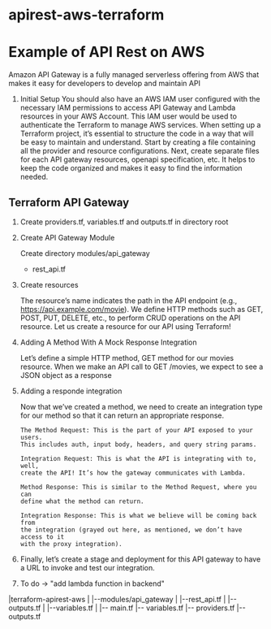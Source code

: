 # apirest-aws-terraform

# Example of API Rest on AWS 

Amazon API Gateway is a fully managed serverless offering from AWS that makes it easy for developers to develop and maintain API


1. Initial Setup
You should also have an AWS IAM user configured with the necessary  IAM permissions to access API Gateway and Lambda resources in your AWS Account. 
This IAM user would be used to authenticate the Terraform  to manage AWS services. When setting up a Terraform project, it’s essential to structure the code in a way that will be easy to maintain and understand. Start by creating a file containing all the provider and resource configurations. 
Next, create separate files for each API gateway resources, openapi specification, etc. It helps to keep the code organized and makes it easy to find the information needed.

## Terraform API Gateway 

1. Create providers.tf, variables.tf and outputs.tf in directory root

2. Create API Gateway Module

   Create directory modules/api_gateway
   
   - rest_api.tf

3. Create resources

   The resource’s name indicates the path in the API endpoint (e.g., https://api.example.com/movie). 
   We define HTTP methods such as GET, POST, PUT, DELETE, etc., to perform CRUD operations on the API resource. Let us create a resource for our API using Terraform!

4. Adding A Method With A Mock Response Integration 
  
    Let’s define a simple HTTP method, GET method for our movies resource. When we make an API call to GET /movies, we expect to see a JSON object as a response


5. Adding a responde integration 
   
    Now that we’ve created a method, we need to create an integration type for our method so that it can return an appropriate response.
    

    ```
    The Method Request: This is the part of your API exposed to your users. 
    This includes auth, input body, headers, and query string params.
    
    Integration Request: This is what the API is integrating with to, well, 
    create the API! It’s how the gateway communicates with Lambda.

    Method Response: This is similar to the Method Request, where you can 
    define what the method can return.

    Integration Response: This is what we believe will be coming back from 
    the integration (grayed out here, as mentioned, we don’t have access to it 
    with the proxy integration).

    ```


6. Finally, let’s create a stage and deployment for this API gateway to have a URL to invoke and test our integration. 


7. To do -> "add lambda function in backend"


|terraform-apirest-aws
  |
  |--modules/api_gateway
  |     |--rest_api.tf
  |     |--outputs.tf
  |     |--variables.tf
  |
  |-- main.tf
  |-- variables.tf
  |-- providers.tf
  |-- outputs.tf





